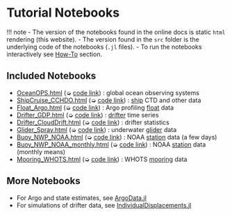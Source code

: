 # Tutorial Notebooks

!!! note
    - The version of the notebooks found in the online docs is static `html` rendering (this website).
    - The version found in the `src` folder is the underlying code of the notebooks (`.jl` files).
    - To run the notebooks interactively see [How-To](@ref) section.

## Included Notebooks

- [OceanOPS.html](OceanOPS.html) (➭ [code link](https://raw.githubusercontent.com/JuliaOcean/OceanRobots.jl/master/examples/OceanOPS.jl)) : global ocean observing systems
- [ShipCruise\_CCHDO.html](ShipCruise_CCHDO.html) (➭ [code link](https://raw.githubusercontent.com/JuliaOcean/OceanRobots.jl/master/examples/ShipCruise_CCHDO.jl)) : [ship](https://cchdo.ucsd.edu) CTD and other data
- [Float\_Argo.html](Float_Argo.html) (➭ [code link](https://raw.githubusercontent.com/JuliaOcean/OceanRobots.jl/master/examples/Float_Argo.jl)) : Argo profiling [float](https://argo.ucsd.edu) data
- [Drifter\_GDP.html](Drifter_GDP.html) (➭ [code link](https://raw.githubusercontent.com/JuliaOcean/OceanRobots.jl/master/examples/Drifter_GDP.jl)) : [drifter](https://www.aoml.noaa.gov/phod/gdp/hourly_data.php) time series
- [Drifter\_CloudDrift.html](Drifter_CloudDrift.html) (➭ [code link](https://github.com/JuliaOcean/OceanRobots.jl/blob/master/examples/Drifter_CloudDrift.jl)) : drifter statistics
- [Glider\_Spray.html](Glider_Spray.html) (➭ [code link](https://raw.githubusercontent.com/JuliaOcean/OceanRobots.jl/master/examples/Glider_Spray.jl)) : underwater [glider](http://spraydata.ucsd.edu/projects/) data
- [Buoy\_NWP\_NOAA.html](Buoy_NWP_NOAA.html) (➭ [code link](https://raw.githubusercontent.com/JuliaOcean/OceanRobots.jl/master/examples/Buoy_NWP_NOAA.jl)) : NOAA [station](https://www.ndbc.noaa.gov/) data (a few days)
- [Buoy\_NWP\_NOAA\_monthly.html](Buoy_NWP_NOAA_monthly.html) (➭ [code link](https://raw.githubusercontent.com/JuliaOcean/OceanRobots.jl/master/examples/Buoy_NWP_NOAA_monthly.jl)) : NOAA [station](https://www.ndbc.noaa.gov/) data (monthly means) 
- [Mooring\_WHOTS.html](Mooring_WHOTS.html) (➭ [code link](https://raw.githubusercontent.com/JuliaOcean/OceanRobots.jl/master/examples/Mooring_WHOTS.jl)) : WHOTS [mooring](http://www.soest.hawaii.edu/whots/wh_data.html) data
	
## More Notebooks

- For Argo and state estimates, see [ArgoData.jl](https://github.com/JuliaOcean/ArgoData.jl)
- For simulations of drifter data, see [IndividualDisplacements.jl](https://github.com/JuliaClimate/IndividualDisplacements.jl)
